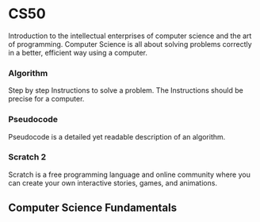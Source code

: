 # CS50
Introduction to the intellectual enterprises of computer science and the art of programming.
Computer Science is all about solving problems correctly in a better, efficient way using a computer.
### Algorithm
Step by step Instructions to solve a problem. The Instructions should be precise for a computer.
### Pseudocode
Pseudocode is a detailed yet readable description of an algorithm.
### Scratch 2
Scratch is a free programming language and online community where you can create your own interactive stories, games, and animations.
## Computer Science Fundamentals
